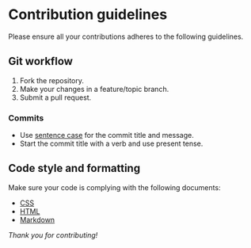 # Contribution guidelines

Please ensure all your contributions adheres to the following guidelines.

## Git workflow

1. Fork the repository.
2. Make your changes in a feature/topic branch.
3. Submit a pull request.

### Commits

- Use [sentence case](https://en.wiktionary.org/wiki/sentence_case) for the
  commit title and message.
- Start the commit title with a verb and use present tense.

## Code style and formatting

Make sure your code is complying with the following documents:

- [CSS](https://github.com/battaglr/css-codin-style)
- [HTML](https://github.com/battaglr/html-codin-style)
- [Markdown](https://github.com/battaglr/markdown-codin-style)

*Thank you for contributing!*
